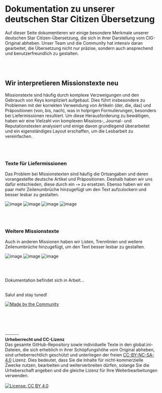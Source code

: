# Dokumentation zu unserer deutschen Star Citizen Übersetzung
Auf dieser Seite dokumentieren wir einige besondere Merkmale unserer deutschen Star Citizen-Übersetzung, die sich in ihrer Darstellung vom CIG-Original abheben. Unser Team und die Community hat intensiv daran gearbeitet, die Übersetzung nicht nur präzise, sondern auch ansprechend und benutzerfreundlich zu gestalten.

<br/><br/>

## Wir interpretieren Missionstexte neu
Missionstexte sind häufig durch komplexe Verzweigungen und den Gebrauch von Keys kompliziert aufgebaut. Dies führt insbesondere zu Problemen mit der korrekten Verwendung von Artikeln (der, die, das) und Präpositionen (von, bis, nach), was in holprigen Formulierungen, besonders bei Liefermissionen resultiert. Um diese Herausforderung zu bewältigen, haben wir eine Vielzahl von komplexen Missions-, Journal- und Reputationstexten analysiert und einige davon grundlegend überarbeitet und ein eigenständiges Layout erschaffen, um die Lesbarbeit zu vereinfachen.

<br/><br/>

### Texte für Liefermissionen<br/>
Das Problem bei Missionstexten sind häufig die Ortsangaben und deren vorangestellte deutsche Artikel und Präpositionen. Deshalb haben wir uns dafür entschieden, diese durch ein **`->`** zu ersetzen. Ebenso haben wir ein paar mehr Zeilenumbrüche hinzugefügt um den Text aufzulockern und besser lesbar zu gestalten.

![image](https://i.imgur.com/p2gUJ5O.png)
![image](https://i.imgur.com/UywcE1C.png)
![image](https://i.imgur.com/CQvYAFF.png)
![image](https://i.imgur.com/4vJ6hwe.png)

<br/><br/>

### Weitere Missionstexte<br/>
Auch in anderen Missionen haben wir Listen, Trennlinien und weitere Zeilenumbrüche hinzugefügt, um den Text besser lesbar zu gestalten.

![image](https://i.imgur.com/MwVW6gh.png)
![image](https://i.imgur.com/vatOtI0.png)
![image](https://i.imgur.com/W9KzJcY.png)

<br/><br/>

Dokumentation befindet sich in Arbeit...
<br/><br/>

Salut and stay tuned!

[![Made by the Community](https://i.imgur.com/2RWyGPJ.png)](#)

<br/><br/><br/><br/>
-------<br/>
**Urheberrecht und CC-Lizenz**<br/>
Das gesamte GitHub-Repository sowie individuelle Texte in den global.ini-Dateien, die sich erheblich in ihrer Schöpfungshöhe vom Original abheben, sind urheberrechtlich geschützt und unterliegen der freien [CC-BY-NC-SA-4.0](https://creativecommons.org/licenses/by-nc-sa/4.0/) Lizenz. Dies bedeutet, dass Sie die Inhalte für nicht-kommerzielle Zwecke nutzen, bearbeiten und weiterverbreiten dürfen, solange Sie die Urheberschaft angeben und die gleiche Lizenz für Ihre Weiterbearbeitungen verwenden.
<br/><br/>
[![License: CC BY 4.0](https://img.shields.io/badge/License-CC_BY_NC_SA_4.0-lightgrey.svg?style=for-the-badge)](https://creativecommons.org/licenses/by-nc-sa/4.0/)
